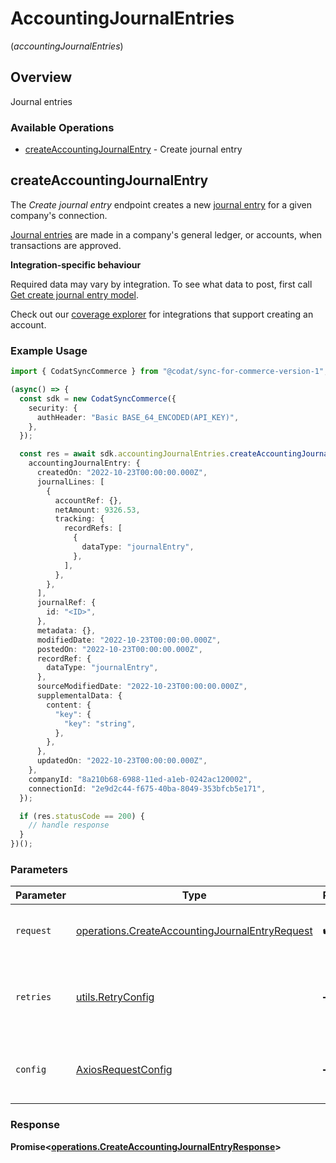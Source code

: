 # AccountingJournalEntries
(*accountingJournalEntries*)

## Overview

Journal entries

### Available Operations

* [createAccountingJournalEntry](#createaccountingjournalentry) - Create journal entry

## createAccountingJournalEntry

The *Create journal entry* endpoint creates a new [journal entry](https://docs.codat.io/accounting-api#/schemas/JournalEntry) for a given company's connection.

[Journal entries](https://docs.codat.io/accounting-api#/schemas/JournalEntry) are  made in a company's general ledger, or accounts, when transactions are approved.

**Integration-specific behaviour**

Required data may vary by integration. To see what data to post, first call [Get create journal entry model](https://docs.codat.io/accounting-api#/operations/get-create-journalEntries-model).

Check out our [coverage explorer](https://knowledge.codat.io/supported-features/accounting?view=tab-by-data-type&dataType=journalEntries) for integrations that support creating an account.


### Example Usage

```typescript
import { CodatSyncCommerce } from "@codat/sync-for-commerce-version-1";

(async() => {
  const sdk = new CodatSyncCommerce({
    security: {
      authHeader: "Basic BASE_64_ENCODED(API_KEY)",
    },
  });

  const res = await sdk.accountingJournalEntries.createAccountingJournalEntry({
    accountingJournalEntry: {
      createdOn: "2022-10-23T00:00:00.000Z",
      journalLines: [
        {
          accountRef: {},
          netAmount: 9326.53,
          tracking: {
            recordRefs: [
              {
                dataType: "journalEntry",
              },
            ],
          },
        },
      ],
      journalRef: {
        id: "<ID>",
      },
      metadata: {},
      modifiedDate: "2022-10-23T00:00:00.000Z",
      postedOn: "2022-10-23T00:00:00.000Z",
      recordRef: {
        dataType: "journalEntry",
      },
      sourceModifiedDate: "2022-10-23T00:00:00.000Z",
      supplementalData: {
        content: {
          "key": {
            "key": "string",
          },
        },
      },
      updatedOn: "2022-10-23T00:00:00.000Z",
    },
    companyId: "8a210b68-6988-11ed-a1eb-0242ac120002",
    connectionId: "2e9d2c44-f675-40ba-8049-353bfcb5e171",
  });

  if (res.statusCode == 200) {
    // handle response
  }
})();
```

### Parameters

| Parameter                                                                                                        | Type                                                                                                             | Required                                                                                                         | Description                                                                                                      |
| ---------------------------------------------------------------------------------------------------------------- | ---------------------------------------------------------------------------------------------------------------- | ---------------------------------------------------------------------------------------------------------------- | ---------------------------------------------------------------------------------------------------------------- |
| `request`                                                                                                        | [operations.CreateAccountingJournalEntryRequest](../../models/operations/createaccountingjournalentryrequest.md) | :heavy_check_mark:                                                                                               | The request object to use for the request.                                                                       |
| `retries`                                                                                                        | [utils.RetryConfig](../../models/utils/retryconfig.md)                                                           | :heavy_minus_sign:                                                                                               | Configuration to override the default retry behavior of the client.                                              |
| `config`                                                                                                         | [AxiosRequestConfig](https://axios-http.com/docs/req_config)                                                     | :heavy_minus_sign:                                                                                               | Available config options for making requests.                                                                    |


### Response

**Promise<[operations.CreateAccountingJournalEntryResponse](../../models/operations/createaccountingjournalentryresponse.md)>**

